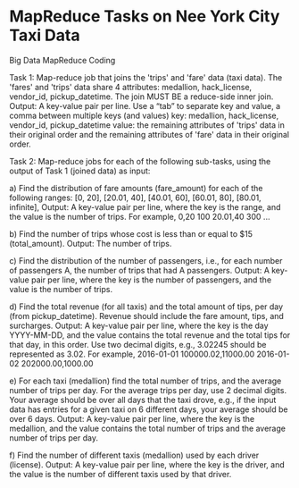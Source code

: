 # MapReduce Tasks on Nee York City Taxi Data
Big Data MapReduce Coding

Task 1: Map-reduce job that joins the 'trips' and 'fare' data (taxi data).
The 'fares' and 'trips' data share 4 attributes:
      medallion, hack_license, vendor_id, pickup_datetime.
The join MUST BE a reduce-side inner join.
Output: A key-value pair per line. Use a “tab” to separate key and value, a comma between multiple keys (and values)
      key: medallion, hack_license, vendor_id, pickup_datetime 
      value: the remaining attributes of 'trips' data in their original order and the remaining attributes of 'fare' data in their original order.


Task 2: Map-reduce jobs for each of the following sub-tasks, using the output of Task 1 (joined data) as input:

a) Find the distribution of fare amounts (fare_amount) for each of the following ranges:
[0, 20], [20.01, 40], [40.01, 60], [60.01, 80], [80.01, infinite],
Output: A key-value pair per line, where the key is the range, and the value is the number of trips. For example,
          0,20 100
          20.01,40   300
          ...

b) Find the number of trips whose cost is less than or equal to $15 (total_amount). Output: The number of trips.

c) Find the distribution of the number of passengers, i.e., for each number of passengers A, the number of trips that had A passengers.
Output: A key-value pair per line, where the key is the number of passengers, and the value is the number of trips.

d) Find the total revenue (for all taxis) and the total amount of tips, per day (from pickup_datetime). Revenue should include the fare amount, tips, and surcharges.
Output: A key-value pair per line, where the key is the day YYYY-MM-DD, and the value contains the total revenue and the total tips for that day, in this order.
Use two decimal digits, e.g., 3.02245 should be represented as 3.02. For example,
            2016-01-01    100000.02,11000.00
            2016-01-02    202000.00,1000.00

e) For each taxi (medallion) find the total number of trips, and the average number of trips per day. For the average trips per day, use 2 decimal digits.
Your average should be over all days that the taxi drove, e.g., if the input data has entries for a given taxi on 6 different days, your average should be over 6 days.
Output: A key-value pair per line, where the key is the medallion, and the value contains the total number of trips and the average number of trips per day.

f) Find the number of different taxis (medallion) used by each driver (license). 
Output: A key-value pair per line, where the key is the driver, and the value is the number of different taxis used by that driver.
